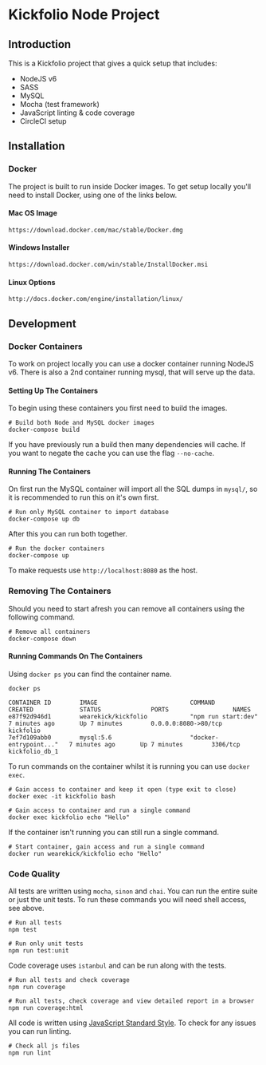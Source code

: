 # Kickfolio Node Project

## Introduction

This is a Kickfolio project that gives a quick setup that includes:

- NodeJS v6
- SASS
- MySQL
- Mocha (test framework)
- JavaScript linting & code coverage
- CircleCI setup

## Installation

### Docker

The project is built to run inside Docker images. To get setup locally you'll need to install Docker, using one of the links below.

#### Mac OS Image
```
https://download.docker.com/mac/stable/Docker.dmg
```

#### Windows Installer
```
https://download.docker.com/win/stable/InstallDocker.msi
```

#### Linux Options
```
http://docs.docker.com/engine/installation/linux/
```

## Development

### Docker Containers

To work on project locally you can use a docker container running NodeJS v6. There is also a 2nd container running mysql, that will serve up the data.

#### Setting Up The Containers

To begin using these containers you first need to build the images.

```
# Build both Node and MySQL docker images
docker-compose build
```

If you have previously run a build then many dependencies will cache. If you want to negate the cache you can use the flag `--no-cache`.

#### Running The Containers

On first run the MySQL container will import all the SQL dumps in `mysql/`, so it is recommended to run this on it's own first.

```
# Run only MySQL container to import database
docker-compose up db
```

After this you can run both together.

```
# Run the docker containers
docker-compose up
```

To make requests use `http://localhost:8080` as the host.

### Removing The Containers

Should you need to start afresh you can remove all containers using the following command.

```
# Remove all containers
docker-compose down
```

#### Running Commands On The Containers

Using `docker ps` you can find the container name.

```
docker ps

CONTAINER ID        IMAGE                          COMMAND                  CREATED             STATUS              PORTS                  NAMES
e87f92d946d1        wearekick/kickfolio            "npm run start:dev"      7 minutes ago       Up 7 minutes        0.0.0.0:8080->80/tcp   kickfolio
7ef7d109abb0        mysql:5.6                      "docker-entrypoint..."   7 minutes ago       Up 7 minutes        3306/tcp               kickfolio_db_1
```

To run commands on the container whilst it is running you can use `docker exec`.

```
# Gain access to container and keep it open (type exit to close)
docker exec -it kickfolio bash

# Gain access to container and run a single command
docker exec kickfolio echo "Hello"
```

If the container isn't running you can still run a single command.

```
# Start container, gain access and run a single command
docker run wearekick/kickfolio echo "Hello"
```

### Code Quality

All tests are written using `mocha`, `sinon` and `chai`. You can run the entire suite or just the unit tests. To run these commands you will need shell access, see above.

```
# Run all tests
npm test

# Run only unit tests
npm run test:unit
```

Code coverage uses `istanbul` and can be run along with the tests.

```
# Run all tests and check coverage
npm run coverage

# Run all tests, check coverage and view detailed report in a browser
npm run coverage:html
```

All code is written using [JavaScript Standard Style](http://standardjs.com/rules.html). To check for any issues you can run linting.

```
# Check all js files
npm run lint
```
